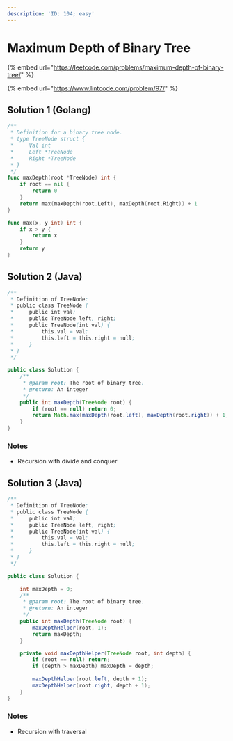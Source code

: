 ```yaml
---
description: 'ID: 104; easy'
---
```


# Maximum Depth of Binary Tree

{% embed url="https://leetcode.com/problems/maximum-depth-of-binary-tree/" %}

{% embed url="https://www.lintcode.com/problem/97/" %}

## Solution 1 \(Golang\)

```go
/**
 * Definition for a binary tree node.
 * type TreeNode struct {
 *     Val int
 *     Left *TreeNode
 *     Right *TreeNode
 * }
 */
func maxDepth(root *TreeNode) int {
    if root == nil {
        return 0
    }
    return max(maxDepth(root.Left), maxDepth(root.Right)) + 1
}

func max(x, y int) int {
    if x > y {
        return x
    }
    return y
}
```

## Solution 2 \(Java\)

```java
/**
 * Definition of TreeNode:
 * public class TreeNode {
 *     public int val;
 *     public TreeNode left, right;
 *     public TreeNode(int val) {
 *         this.val = val;
 *         this.left = this.right = null;
 *     }
 * }
 */

public class Solution {
    /**
     * @param root: The root of binary tree.
     * @return: An integer
     */
    public int maxDepth(TreeNode root) {
        if (root == null) return 0;
        return Math.max(maxDepth(root.left), maxDepth(root.right)) + 1;
    }
}
```

### Notes

*  Recursion with divide and conquer

## Solution 3 \(Java\)

```java
/**
 * Definition of TreeNode:
 * public class TreeNode {
 *     public int val;
 *     public TreeNode left, right;
 *     public TreeNode(int val) {
 *         this.val = val;
 *         this.left = this.right = null;
 *     }
 * }
 */

public class Solution {

    int maxDepth = 0;
    /**
     * @param root: The root of binary tree.
     * @return: An integer
     */
    public int maxDepth(TreeNode root) {
        maxDepthHelper(root, 1);
        return maxDepth;
    }

    private void maxDepthHelper(TreeNode root, int depth) {
        if (root == null) return;
        if (depth > maxDepth) maxDepth = depth;
        
        maxDepthHelper(root.left, depth + 1);
        maxDepthHelper(root.right, depth + 1);
    }
}
```

### Notes

*  Recursion with traversal

